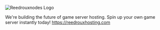 ![Reedrouxnodes Logo](https://reedrouxhosting.com/assets/images/logo.png)

We're building the future of game server hosting. Spin up your own game server instantly today! https://reedrouxhosting.com
